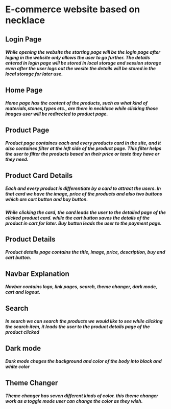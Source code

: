 # E-commerce website based on necklace

## Login Page

##### While opening the website the starting page will be the login page after loging in the website only allows the user to go further. The details entered in login page will be stored in local storage and session storage even after the user logs out the wesite the details will be stored in the local storage for later use.

## Home Page

##### Home page has the content of the products, such as what kind of materials,stones,types etc., are there in necklace while clicking those images user will be redirected to product page.

## Product Page

##### Product page containes each and every products card in the site, and it also containes filter at the left side of the product page. This filter helps the user to filter the products based on their price or taste they have or they need.

## Product Card Details

##### Each and every product is differentiate by a card to attract the users. In that card we have the image, price of the products and also two buttons which are cart button and buy button.

##### While clicking the card, the card leads the user to the detailed page of the clicked product card. while the cart button saves the details of the product in cart for later. Buy button leads the user to the payment page.

## Product Details

##### Product details page contains the title, image, price, description, buy and cart button.

## Navbar Explanation

##### Navbar contains logo, link pages, search, theme changer, dark mode, cart and logout.

## Search

##### In search we can search the products we would like to see while clicking the search item, it leads the user to the product details page of the product clicked

## Dark mode

##### Dark mode chages the background and color of the body into black and white color

## Theme Changer

##### Theme changer has seven different kinds of color. this theme changer work as a toggle mode user can change the color as they wish.
